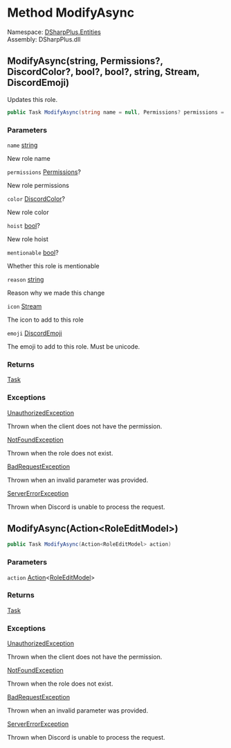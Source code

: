 # Method ModifyAsync

Namespace: [DSharpPlus.Entities](DSharpPlus.Entities.md)  
Assembly: DSharpPlus.dll

## <a id="DSharpPlus_Entities_DiscordRole_ModifyAsync_System_String_System_Nullable_DSharpPlus_Permissions__System_Nullable_DSharpPlus_Entities_DiscordColor__System_Nullable_System_Boolean__System_Nullable_System_Boolean__System_String_System_IO_Stream_DSharpPlus_Entities_DiscordEmoji_"></a>ModifyAsync\(string, Permissions?, DiscordColor?, bool?, bool?, string, Stream, DiscordEmoji\)

Updates this role.

```csharp
public Task ModifyAsync(string name = null, Permissions? permissions = null, DiscordColor? color = null, bool? hoist = null, bool? mentionable = null, string reason = null, Stream icon = null, DiscordEmoji emoji = null)
```

### Parameters

`name` [string](https://learn.microsoft.com/dotnet/api/system.string)

New role name

`permissions` [Permissions](DSharpPlus.Permissions.md)?

New role permissions

`color` [DiscordColor](DSharpPlus.Entities.DiscordColor.md)?

New role color

`hoist` [bool](https://learn.microsoft.com/dotnet/api/system.boolean)?

New role hoist

`mentionable` [bool](https://learn.microsoft.com/dotnet/api/system.boolean)?

Whether this role is mentionable

`reason` [string](https://learn.microsoft.com/dotnet/api/system.string)

Reason why we made this change

`icon` [Stream](https://learn.microsoft.com/dotnet/api/system.io.stream)

The icon to add to this role

`emoji` [DiscordEmoji](DSharpPlus.Entities.DiscordEmoji.md)

The emoji to add to this role. Must be unicode.

### Returns

[Task](https://learn.microsoft.com/dotnet/api/system.threading.tasks.task)

### Exceptions

[UnauthorizedException](DSharpPlus.Exceptions.UnauthorizedException.md)

Thrown when the client does not have the <xref href="DSharpPlus.Permissions.ManageRoles" data-throw-if-not-resolved="false"></xref> permission.

[NotFoundException](DSharpPlus.Exceptions.NotFoundException.md)

Thrown when the role does not exist.

[BadRequestException](DSharpPlus.Exceptions.BadRequestException.md)

Thrown when an invalid parameter was provided.

[ServerErrorException](DSharpPlus.Exceptions.ServerErrorException.md)

Thrown when Discord is unable to process the request.

## <a id="DSharpPlus_Entities_DiscordRole_ModifyAsync_System_Action_DSharpPlus_Net_Models_RoleEditModel__"></a>ModifyAsync\(Action<RoleEditModel\>\)

```csharp
public Task ModifyAsync(Action<RoleEditModel> action)
```

### Parameters

`action` [Action](https://learn.microsoft.com/dotnet/api/system.action\-1)<[RoleEditModel](DSharpPlus.Net.Models.RoleEditModel.md)\>

### Returns

[Task](https://learn.microsoft.com/dotnet/api/system.threading.tasks.task)

### Exceptions

[UnauthorizedException](DSharpPlus.Exceptions.UnauthorizedException.md)

Thrown when the client does not have the<xref href="DSharpPlus.Permissions.ManageRoles" data-throw-if-not-resolved="false"></xref> permission.

[NotFoundException](DSharpPlus.Exceptions.NotFoundException.md)

Thrown when the role does not exist.

[BadRequestException](DSharpPlus.Exceptions.BadRequestException.md)

Thrown when an invalid parameter was provided.

[ServerErrorException](DSharpPlus.Exceptions.ServerErrorException.md)

Thrown when Discord is unable to process the request.

